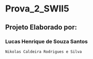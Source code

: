 # Prova_2_SWII5

## Projeto Elaborado por:
### Lucas Henrique de Souza Santos
    Nikolas Caldeira Rodrigues e Silva
